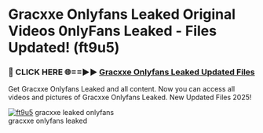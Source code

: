 # Gracxxe Onlyfans Leaked Original Videos 0nlyFans Leaked - Files Updated! (ft9u5)

<h3>🔴 CLICK HERE 🌐==►► <a href="https://tinyurl.com/4seja8ks" rel="nofollow">Gracxxe Onlyfans Leaked Updated Files</a></h3>

Get Gracxxe Onlyfans Leaked and all content. Now you can access all videos and pictures of Gracxxe Onlyfans Leaked. New Updated Files 2025!

[![ft9u5](https://i.imgur.com/EWjZXRe.gif)](https://tinyurl.com/4seja8ks)
gracxxe leaked onlyfans<br>
gracxxe onlyfans leaked